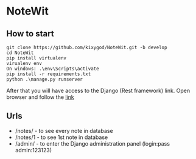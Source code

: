 # NoteWit

## How to start

```
git clone https://github.com/kixygod/NoteWit.git -b develop
cd NoteWit
pip install virtualenv
virualenv env
On windows: .\env\Scripts\activate
pip install -r requirements.txt
python .\manage.py runserver
```

After that you will have access to the Django (Rest framework) link. Open browser and follow the [link](http://127.0.0.1:8000/)

## Urls

-   /notes/ - to see every note in database
-   /notes/1 - to see 1st note in database
-   /admin/ - to enter the Django administration panel (login:pass admin:123123)

